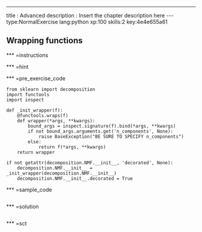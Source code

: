 ---
title       : Advanced
description : Insert the chapter description here
--- type:NormalExercise lang:python xp:100 skills:2 key:4e4e655a61
## Wrapping functions


*** =instructions

*** =hint

*** =pre_exercise_code
```{python}
from sklearn import decomposition
import functools
import inspect

def _init_wrapper(f):
    @functools.wraps(f)
    def wrapper(*args, **kwargs):
        bound_args = inspect.signature(f).bind(*args, **kwargs)
        if not bound_args.arguments.get('n_components', None):
            raise BaseException("BE SURE TO SPECIFY n_components")
        else: 
            return f(*args, **kwargs)
    return wrapper
        
if not getattr(decomposition.NMF.__init__, 'decorated', None):
    decomposition.NMF.__init__ = _init_wrapper(decomposition.NMF.__init__)
    decomposition.NMF.__init__.decorated = True

```

*** =sample_code
```{python}

```

*** =solution
```{python}

```

*** =sct
```{python}

```
